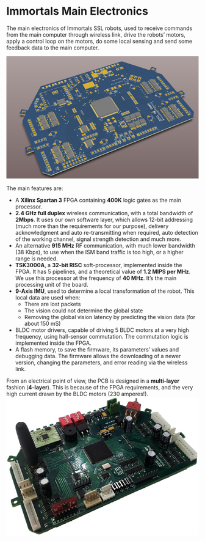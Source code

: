 # Immortals Main Electronics
The main electronics of Immortals SSL robots, used to receive commands from the main computer through wireless link, drive the robots’ motors, apply a control loop on the motors, do some local sensing and send some feedback data to the main computer.

![PCB](/Images/main_3d.png)

The main features are:
* A **Xilinx Spartan 3** FPGA containing **400K** logic gates as the main processor.
* **2.4 GHz full duplex** wireless communication, with a total bandwidth of **2Mbps**. It uses our own software layer, which allows 12-bit addressing (much more than the requirements for our purpose), delivery acknowledgment and auto re-transmitting when required, auto detection of the working channel, signal strength detection and much more.
* An alternative **915 MHz** RF communication, with much lower bandwidth (38 Kbps), to use when the ISM band traffic is too high, or a higher range is needed.
* **TSK3000A**, a **32-bit RISC** soft-processor, implemented inside the FPGA. It has 5 pipelines, and a theoretical value of **1.2 MIPS per MHz**. We use this processor at the frequency of **40 MHz**. It’s the main processing unit of the board.
* **9-Axis IMU**, used to determine a local transformation of the robot. This local data are used when:
  * There are lost packets
  * The vision could not determine the global state
  * Removing the global vision latency by predicting the vision data (for about 150 mS)
* BLDC motor drivers, capable of driving 5 BLDC motors at a very high frequency, using hall-sensor commutation. The commutation logic is implemented inside the FPGA.
* A flash memory, to save the firmware, its parameters’ values and debugging data. The firmware allows the downloading of a newer version, changing the parameters, and error reading via the wireless link.

From an electrical point of view, the PCB is designed in a **multi-layer** fashion (**4-layer**). This is because of the FPGA requirements, and the very high current drawn by the BLDC motors (230 amperes!).
![PCB](/Images/main_pcb.jpg)
